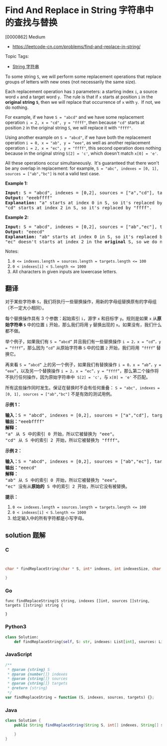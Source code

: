 # Find And Replace in String 字符串中的查找与替换

[0000862] Medium

- https://leetcode-cn.com/problems/find-and-replace-in-string/

Topic Tags:

- [String 字符串](https://leetcode-cn.com/tag/string/)

To some string `S`, we will perform some replacement operations that replace groups of letters with new ones (not necessarily the same size).

Each replacement operation has `3` parameters: a starting index `i`, a source word `x` and a target word `y`.  The rule is that if `x` starts at position `i` in the **original** **string** **`S`**, then we will replace that occurrence of `x` with `y`.  If not, we do nothing.

For example, if we have `S = "abcd"` and we have some replacement operation `i = 2, x = "cd", y = "ffff"`, then because `"cd"` starts at position `2` in the original string `S`, we will replace it with `"ffff"`.

Using another example on `S = "abcd"`, if we have both the replacement operation `i = 0, x = "ab", y = "eee"`, as well as another replacement operation `i = 2, x = "ec", y = "ffff"`, this second operation does nothing because in the original string `S[2] = 'c'`, which doesn't match `x[0] = 'e'`.

All these operations occur simultaneously.  It's guaranteed that there won't be any overlap in replacement: for example, `S = "abc", indexes = [0, 1], sources = ["ab","bc"]` is not a valid test case.

**Example 1:**

<pre><strong>Input: </strong>S = "abcd", indexes = [0,2], sources = ["a","cd"], targets = ["eee","ffff"]
<strong>Output: </strong>"eeebffff"
<strong>Explanation:</strong> "a" starts at index 0 in S, so it's replaced by "eee".
"cd" starts at index 2 in S, so it's replaced by "ffff".
</pre>

**Example 2:**

<pre><strong>Input: </strong>S = "abcd", indexes = [0,2], sources = ["ab","ec"], targets = ["eee","ffff"]
<strong>Output: </strong>"eeecd"
<strong>Explanation:</strong> "ab" starts at index 0 in S, so it's replaced by "eee". 
"ec" doesn't starts at index 2 in the <strong>original</strong> S, so we do nothing.
</pre>

Notes:

1.  `0 <= indexes.length = sources.length = targets.length <= 100`
2.  `0 < indexes[i] < S.length <= 1000`
3.  All characters in given inputs are lowercase letters.

## 翻译

对于某些字符串 `S`，我们将执行一些替换操作，用新的字母组替换原有的字母组（不一定大小相同）。

每个替换操作具有 3 个参数：起始索引 `i`，源字 `x` 和目标字 `y`。规则是如果 `x` 从**原始字符串 `S`** 中的位置 `i` 开始，那么我们将用 `y` 替换出现的 `x`。如果没有，我们什么都不做。

举个例子，如果我们有 `S = “abcd”` 并且我们有一些替换操作 `i = 2，x = “cd”，y = “ffff”`，那么因为 `“cd”` 从原始字符串 `S` 中的位置 `2` 开始，我们将用  `“ffff”` 替换它。

再来看 `S = “abcd”` 上的另一个例子，如果我们有替换操作 `i = 0，x = “ab”，y = “eee”`，以及另一个替换操作 `i = 2，x = “ec”，y = “ffff”`，那么第二个操作将不执行任何操作，因为原始字符串中  `S[2] = 'c'`，与 `x[0] = 'e'` 不匹配。

所有这些操作同时发生。保证在替换时不会有任何重叠： `S = "abc", indexes = [0, 1], sources = ["ab","bc"]` 不是有效的测试用例。

**示例 1：**

<pre><strong>输入：</strong>S = "abcd", indexes = [0,2], sources = ["a","cd"], targets = ["eee","ffff"]
<strong>输出：</strong>"eeebffff"
<strong>解释：
</strong>"a" 从 S 中的索引 0 开始，所以它被替换为 "eee"。
"cd" 从 S 中的索引 2 开始，所以它被替换为 "ffff"。
</pre>

**示例 2：**

<pre><strong>输入：</strong>S = "abcd", indexes = [0,2], sources = ["ab","ec"], targets = ["eee","ffff"]
<strong>输出：</strong>"eeecd"
<strong>解释：
</strong>"ab" 从 S 中的索引 0 开始，所以它被替换为 "eee"。
"ec" 没有从<strong>原始的</strong> S 中的索引 2 开始，所以它没有被替换。
</pre>

**提示：**

1.  `0 <= indexes.length = sources.length = targets.length <= 100`
2.  `0 < indexes[i] < S.length <= 1000`
3.  给定输入中的所有字符都是小写字母。

## solution 题解

### C

```c


char * findReplaceString(char * S, int* indexes, int indexesSize, char ** sources, int sourcesSize, char ** targets, int targetsSize){

}


```

### Go

```golang
func findReplaceString(S string, indexes []int, sources []string, targets []string) string {

}
```

### Python3

```python
class Solution:
    def findReplaceString(self, S: str, indexes: List[int], sources: List[str], targets: List[str]) -> str:

```

### JavaScript

```javascript
/**
 * @param {string} S
 * @param {number[]} indexes
 * @param {string[]} sources
 * @param {string[]} targets
 * @return {string}
 */
var findReplaceString = function (S, indexes, sources, targets) {};
```

### Java

```java
class Solution {
    public String findReplaceString(String S, int[] indexes, String[] sources, String[] targets) {

    }
}
```
